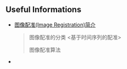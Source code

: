 ## Useful Informations
- [图像配准(Image Registration)简介](https://blog.csdn.net/colourful_sky/article/details/76561812)
    > 图像配准的分类 <基于时间序列的配准>
    >
    > 图像配准算法
- []()
